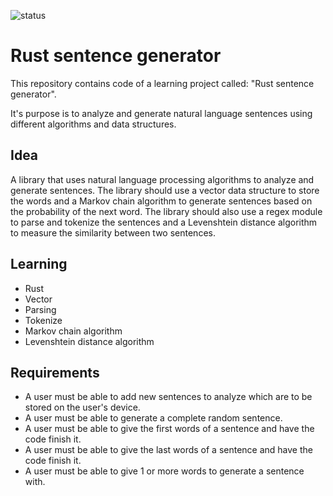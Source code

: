 ![status](https://badgen.net/static/status/planned/grey/)

# Rust sentence generator

This repository contains code of a learning project called: "Rust sentence generator".

It's purpose is to analyze and generate natural language sentences using different algorithms and data structures.

## Idea

A library that uses natural language processing algorithms to analyze and generate sentences. The library should use a vector data structure to store the words and a Markov chain algorithm to generate sentences based on the probability of the next word. The library should also use a regex module to parse and tokenize the sentences and a Levenshtein distance algorithm to measure the similarity between two sentences.

## Learning

- Rust
- Vector
- Parsing
- Tokenize
- Markov chain algorithm
- Levenshtein distance algorithm

## Requirements

- A user must be able to add new sentences to analyze which are to be stored on the user's device.
- A user must be able to generate a complete random sentence.
- A user must be able to give the first words of a sentence and have the code finish it.
- A user must be able to give the last words of a sentence and have the code finish it.
- A user must be able to give 1 or more words to generate a sentence with.

